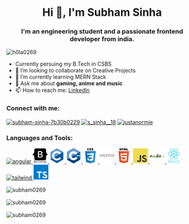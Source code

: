 <h1 align="center">Hi 👋, I'm Subham Sinha</h1>
<h3 align="center">I'm an engineering student and a passionate frontend developer from india.</h3>

<p align="left"> <img src="https://komarev.com/ghpvc/?username=h0la0269&label=Profile%20views&color=a01c1c&style=flat-square" alt="h0la0269" /> </p>

- Currently persuing my B.Tech in CSBS
- 👯 I’m looking to collaborate on Creative Projects
- 🌱 I’m currently learning MERN Stack
- 💬 Ask me about **gaming, anime and music**
- 📫 How to reach me: [LinkedIn](https://www.linkedin.com/in/subham-sinha-snu/)

<h3 align="left">Connect with me:</h3>
<p align="left">
<a href="https://www.linkedin.com/in/subham-sinha-snu/" target="blank"><img align="center" src="https://raw.githubusercontent.com/rahuldkjain/github-profile-readme-generator/master/src/images/icons/Social/linked-in-alt.svg" alt="subham-sinha-7b30b0229" height="30" width="40" /></a>
<a href="https://instagram.com/s_sinha__18" target="blank"><img align="center" src="https://raw.githubusercontent.com/rahuldkjain/github-profile-readme-generator/master/src/images/icons/Social/instagram.svg" alt="s_sinha__18" height="30" width="40" /></a>
<a href="https://www.leetcode.com/justanormie" target="blank"><img align="center" src="https://raw.githubusercontent.com/rahuldkjain/github-profile-readme-generator/master/src/images/icons/Social/leet-code.svg" alt="justanormie" height="30" width="40" /></a>
</p>

<h3 align="left">Languages and Tools:</h3>
<p align="left"> <a href="https://angular.io" target="_blank" rel="noreferrer"> <img src="https://angular.io/assets/images/logos/angular/angular.svg" alt="angular" width="40" height="40"/> </a> <a href="https://getbootstrap.com" target="_blank" rel="noreferrer"> <img src="https://raw.githubusercontent.com/devicons/devicon/master/icons/bootstrap/bootstrap-plain-wordmark.svg" alt="bootstrap" width="40" height="40"/> </a> <a href="https://www.cprogramming.com/" target="_blank" rel="noreferrer"> <img src="https://raw.githubusercontent.com/devicons/devicon/master/icons/c/c-original.svg" alt="c" width="40" height="40"/> </a> <a href="https://www.w3schools.com/cpp/" target="_blank" rel="noreferrer"> <img src="https://raw.githubusercontent.com/devicons/devicon/master/icons/cplusplus/cplusplus-original.svg" alt="cplusplus" width="40" height="40"/> </a> <a href="https://www.w3schools.com/css/" target="_blank" rel="noreferrer"> <img src="https://raw.githubusercontent.com/devicons/devicon/master/icons/css3/css3-original-wordmark.svg" alt="css3" width="40" height="40"/> </a> <a href="https://expressjs.com" target="_blank" rel="noreferrer"> <img src="https://raw.githubusercontent.com/devicons/devicon/master/icons/express/express-original-wordmark.svg" alt="express" width="40" height="40"/> </a> <a href="https://www.w3.org/html/" target="_blank" rel="noreferrer"> <img src="https://raw.githubusercontent.com/devicons/devicon/master/icons/html5/html5-original-wordmark.svg" alt="html5" width="40" height="40"/> </a> <a href="https://developer.mozilla.org/en-US/docs/Web/JavaScript" target="_blank" rel="noreferrer"> <img src="https://raw.githubusercontent.com/devicons/devicon/master/icons/javascript/javascript-original.svg" alt="javascript" width="40" height="40"/> </a> <a href="https://nodejs.org" target="_blank" rel="noreferrer"> <img src="https://raw.githubusercontent.com/devicons/devicon/master/icons/nodejs/nodejs-original-wordmark.svg" alt="nodejs" width="40" height="40"/> </a> <a href="https://reactjs.org/" target="_blank" rel="noreferrer"> <img src="https://raw.githubusercontent.com/devicons/devicon/master/icons/react/react-original-wordmark.svg" alt="react" width="40" height="40"/> </a> <a href="https://tailwindcss.com/" target="_blank" rel="noreferrer"> <img src="https://www.vectorlogo.zone/logos/tailwindcss/tailwindcss-icon.svg" alt="tailwind" width="40" height="40"/> </a> <a href="https://www.typescriptlang.org/" target="_blank" rel="noreferrer"> <img src="https://raw.githubusercontent.com/devicons/devicon/master/icons/typescript/typescript-original.svg" alt="typescript" width="40" height="40"/> </a> </p>


<p><img align="center" src="https://github-readme-stats.vercel.app/api/top-langs/?username=subham0269&theme=slateorange&hide_border=false&include_all_commits=true&count_private=true&layout=compact" alt="subham0269" /></p>
<p><img align="center" src="https://github-readme-stats.vercel.app/api?username=subham0269&theme=slateorange&hide_border=false&include_all_commits=true&count_private=true" alt="subham0269" /></p>

<p><img align="center" src="https://github-readme-streak-stats.herokuapp.com/?user=subham0269&theme=slateorange&hide_border=false" alt="subham0269"/></p>


